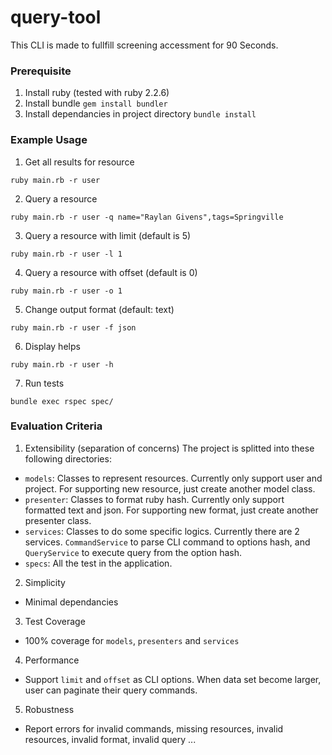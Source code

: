 # query-tool
This CLI is made to fullfill screening accessment for 90 Seconds.

### Prerequisite
1. Install ruby (tested with ruby 2.2.6)
2. Install bundle `gem install bundler`
3. Install dependancies in project directory `bundle install`

### Example Usage
1. Get all results for resource
```
ruby main.rb -r user
```

2. Query a resource
```
ruby main.rb -r user -q name="Raylan Givens",tags=Springville
```

3. Query a resource with limit (default is 5)
```
ruby main.rb -r user -l 1
```

4. Query a resource with offset (default is 0)
```
ruby main.rb -r user -o 1
```

5. Change output format (default: text)
```
ruby main.rb -r user -f json
```

6. Display helps
```
ruby main.rb -r user -h
```

7. Run tests
```
bundle exec rspec spec/
```

### Evaluation Criteria
1. Extensibility (separation of concerns)
The project is splitted into these following directories:
- `models`: Classes to represent resources. Currently only support user and project. For supporting new resource, just create another model class.
- `presenter`: Classes to format ruby hash. Currently only support formatted text and json. For supporting new format, just create another presenter class.
- `services`: Classes to do some specific logics. Currently there are 2 services. `CommandService` to parse CLI command to options hash, and `QueryService` to execute query from the option hash.
- `specs`: All the test in the application.

2. Simplicity
- Minimal dependancies

3. Test Coverage
- 100% coverage for `models`, `presenters` and `services`

4. Performance
- Support `limit` and `offset` as CLI options. When data set become larger, user can paginate their query commands.

5. Robustness
- Report errors for invalid commands, missing resources, invalid resources, invalid format, invalid query ...
